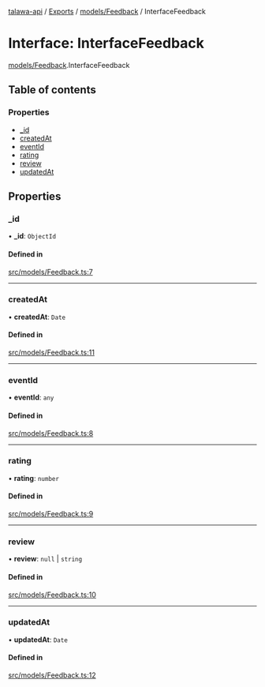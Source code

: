 [talawa-api](../README.md) / [Exports](../modules.md) / [models/Feedback](../modules/models_Feedback.md) / InterfaceFeedback

# Interface: InterfaceFeedback

[models/Feedback](../modules/models_Feedback.md).InterfaceFeedback

## Table of contents

### Properties

- [\_id](models_Feedback.InterfaceFeedback.md#_id)
- [createdAt](models_Feedback.InterfaceFeedback.md#createdat)
- [eventId](models_Feedback.InterfaceFeedback.md#eventid)
- [rating](models_Feedback.InterfaceFeedback.md#rating)
- [review](models_Feedback.InterfaceFeedback.md#review)
- [updatedAt](models_Feedback.InterfaceFeedback.md#updatedat)

## Properties

### \_id

• **\_id**: `ObjectId`

#### Defined in

[src/models/Feedback.ts:7](https://github.com/PalisadoesFoundation/talawa-api/blob/636e51c/src/models/Feedback.ts#L7)

___

### createdAt

• **createdAt**: `Date`

#### Defined in

[src/models/Feedback.ts:11](https://github.com/PalisadoesFoundation/talawa-api/blob/636e51c/src/models/Feedback.ts#L11)

___

### eventId

• **eventId**: `any`

#### Defined in

[src/models/Feedback.ts:8](https://github.com/PalisadoesFoundation/talawa-api/blob/636e51c/src/models/Feedback.ts#L8)

___

### rating

• **rating**: `number`

#### Defined in

[src/models/Feedback.ts:9](https://github.com/PalisadoesFoundation/talawa-api/blob/636e51c/src/models/Feedback.ts#L9)

___

### review

• **review**: ``null`` \| `string`

#### Defined in

[src/models/Feedback.ts:10](https://github.com/PalisadoesFoundation/talawa-api/blob/636e51c/src/models/Feedback.ts#L10)

___

### updatedAt

• **updatedAt**: `Date`

#### Defined in

[src/models/Feedback.ts:12](https://github.com/PalisadoesFoundation/talawa-api/blob/636e51c/src/models/Feedback.ts#L12)
